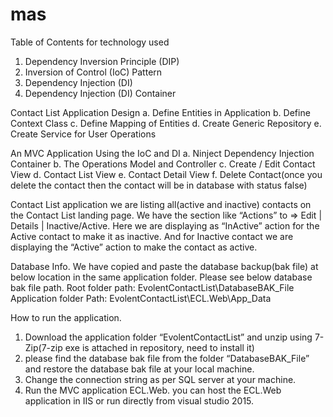 # mas
Table of Contents for technology used

1.	Dependency Inversion Principle (DIP)
2.	Inversion of Control (IoC) Pattern
3.	Dependency Injection (DI)
4.	Dependency Injection (DI) Container

Contact List Application Design
	a. Define Entities in Application
	b. Define Context Class
	c. Define Mapping of Entities
	d. Create Generic Repository
	e. Create Service for User Operations

An MVC Application Using the IoC and DI
	a. Ninject Dependency Injection Container
	b. The Operations Model and Controller
	c. Create / Edit Contact View
	d. Contact List View
	e. Contact Detail View
	f. Delete Contact(once you delete the contact then the contact will be in database with status false)

Contact List application
we are listing all(active and inactive) contacts on the Contact List landing page.
We have the section like “Actions” to => Edit | Details | Inactive/Active. 
Here we are displaying as “InActive” action for the Active contact to make it as inactive.
And for Inactive contact we are displaying the “Active” action to make the contact as active.  

Database Info.
We have copied and paste the database backup(bak file) at below location in the same application folder. 
Please see below database bak file path.
Root folder path: EvolentContactList\DatabaseBAK_File
Application folder Path: EvolentContactList\ECL.Web\App_Data

How to run the application.
1) Download the application folder “EvolentContactList” and unzip using 7-Zip(7-zip exe is attached in repository, need to install it) 
2) please find the database bak file from the folder “DatabaseBAK_File” and restore the database bak file at your local machine.
2) Change the connection string as per SQL server at your machine.
3) Run the MVC application ECL.Web. you can host the ECL.Web application in IIS or run directly from visual studio 2015.
 


